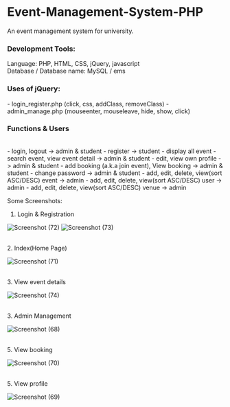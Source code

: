 # Event-Management-System-PHP
An event management system for university.
<h3>Development Tools:</h3>
Language: PHP, HTML, CSS, jQuery, javascript
</br>Database / Database name: MySQL / ems
<h3>Uses of jQuery:</h3>
- login_register.php (click, css, addClass, removeClass)
- admin_manage.php (mouseenter, mouseleave, hide, show, click)

<h3>Functions & Users </h3>
</br>- login, logout -> admin & student
- register -> student 
- display all event
- search event, view event detail -> admin & student
- edit, view own profile -> admin & student
- add booking (a.k.a join event), View booking -> admin & student
- change password -> admin & student
- add, edit, delete, view(sort ASC/DESC) event -> admin
- add, edit, delete, view(sort ASC/DESC) user -> admin
- add, edit, delete, view(sort ASC/DESC) venue -> admin

Some Screenshots:
1. Login & Registration

![Screenshot (72)](https://user-images.githubusercontent.com/44870863/67843227-89c97d80-fb36-11e9-8955-9580f5521509.png)
![Screenshot (73)](https://user-images.githubusercontent.com/44870863/67843228-89c97d80-fb36-11e9-90a9-d4e38cca1d26.png)

</br>2. Index(Home Page)

![Screenshot (71)](https://user-images.githubusercontent.com/44870863/67843226-89c97d80-fb36-11e9-881c-a6de0ff9c089.png)

</br>3. View event details

![Screenshot (74)](https://user-images.githubusercontent.com/44870863/67843588-3dcb0880-fb37-11e9-8d40-18e7d371813b.png)

</br>3. Admin Management

![Screenshot (68)](https://user-images.githubusercontent.com/44870863/67843222-8930e700-fb36-11e9-971c-18068cc20b15.png)

</br>5. View booking

![Screenshot (70)](https://user-images.githubusercontent.com/44870863/67843224-8930e700-fb36-11e9-9867-95867f1b91a0.png)

</br>5. View profile

![Screenshot (69)](https://user-images.githubusercontent.com/44870863/67843223-8930e700-fb36-11e9-815f-54cc1481d243.png)
